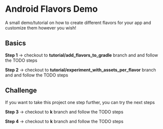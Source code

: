 # Android Flavors Demo
A small demo/tutorial on how to create different flavors for your app and customize them however you wish!


## Basics

**Step 1** -> checkout to **tutorial/add_flavors_to_gradle** branch and and follow the TODO steps

**Step 2** -> checkout to **tutorial/experiment_with_assets_per_flavor** branch and and follow the TODO steps


## Challenge

If you want to take this project one step further, you can try the next steps

**Step 3** -> checkout to **k** branch and follow the TODO steps

**Step 4** -> checkout to **k** branch and follow the TODO steps